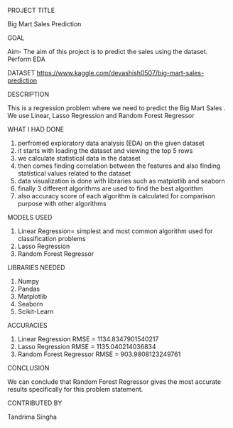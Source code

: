 PROJECT TITLE

Big Mart Sales Prediction

GOAL

Aim- The aim of this project is to predict the sales using the dataset. Perform EDA

DATASET
https://www.kaggle.com/devashish0507/big-mart-sales-prediction

DESCRIPTION

This is a regression problem where we need to predict the Big Mart Sales . We use Linear, Lasso Regression and Random Forest Regressor

WHAT I HAD DONE

1. perfromed exploratory data analysis (EDA) on the given dataset
2. it starts with loading the dataset and viewing the top 5 rows
3. we calculate statistical data in the dataset
4. then comes finding correlation between the features and also finding statistical values related to the dataset
5. data visualization is done with libraries such as matplotlib and seaborn
6. finally 3 different algorithms are used to find the best algorithm 
7. also accuracy score of each algorithm is calculated for comparison purpose with other algorithms

MODELS USED

1. Linear Regression= simplest and most common algorithm used for classification problems
2. Lasso Regression
3. Random Forest Regressor


LIBRARIES NEEDED

1. Numpy
2. Pandas
3. Matplotlib
4. Seaborn
5. Scikit-Learn

ACCURACIES

1. Linear Regression RMSE = 1134.8347901540217
2. Lasso Regression RMSE = 1135.040214036834
3. Random Forest Regressor RMSE = 903.9808123249761

CONCLUSION

We can conclude that Random Forest Regressor gives the most accurate results specifically for this problem statement.

CONTRIBUTED BY

Tandrima Singha




